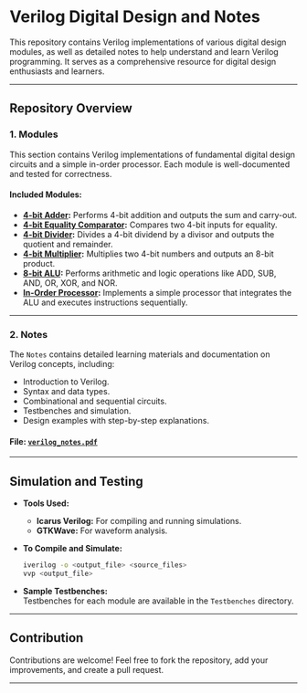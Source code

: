 # Verilog Digital Design and Notes

This repository contains Verilog implementations of various digital design modules, as well as detailed notes to help understand and learn Verilog programming. It serves as a comprehensive resource for digital design enthusiasts and learners.

---

## Repository Overview

### 1. **Modules**
This section contains Verilog implementations of fundamental digital design circuits and a simple in-order processor. Each module is well-documented and tested for correctness.

#### **Included Modules:**
- **[4-bit Adder](./adder.v):** Performs 4-bit addition and outputs the sum and carry-out.
- **[4-bit Equality Comparator](./comparator.v):** Compares two 4-bit inputs for equality.
- **[4-bit Divider](./divider.v):** Divides a 4-bit dividend by a divisor and outputs the quotient and remainder.
- **[4-bit Multiplier](./multiplier.v):** Multiplies two 4-bit numbers and outputs an 8-bit product.
- **[8-bit ALU](./alu.v):** Performs arithmetic and logic operations like ADD, SUB, AND, OR, XOR, and NOR.
- **[In-Order Processor](./processor.v):** Implements a simple processor that integrates the ALU and executes instructions sequentially.

---

### 2. **Notes**
The `Notes` contains detailed learning materials and documentation on Verilog concepts, including:
- Introduction to Verilog.
- Syntax and data types.
- Combinational and sequential circuits.
- Testbenches and simulation.
- Design examples with step-by-step explanations.

#### **File:** [`verilog_notes.pdf`](./verilog_notes.pdf)

---

## Simulation and Testing

- **Tools Used:**  
  - **Icarus Verilog:** For compiling and running simulations.  
  - **GTKWave:** For waveform analysis.

- **To Compile and Simulate:**
  ```bash
  iverilog -o <output_file> <source_files>
  vvp <output_file>
  ```

- **Sample Testbenches:**  
  Testbenches for each module are available in the `Testbenches` directory.


---

## Contribution
Contributions are welcome! Feel free to fork the repository, add your improvements, and create a pull request.

---
